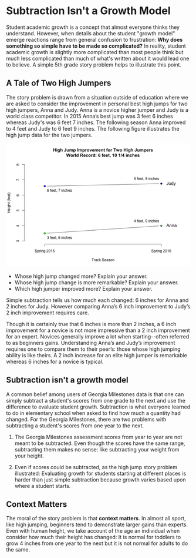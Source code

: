 # Subtraction Isn't a Growth Model

Student academic growth is a concept that almost everyone thinks they understand. However, when details about
the student "growth model" emerge reactions range from general confusion to frustration: __Why does
something so simple have to be made so complicated?__ In reality, student academic growth is
slightly more complicated than most people think but much less complicated than much of what's written about
it would lead one to believe. A simple 5th grade story problem helps to illustrate this point.

## A Tale of Two High Jumpers

The story problem is drawn from a situation outside of education where we are asked to consider the
improvement in personal best high jumps for two high jumpers, Anna and Judy. Anna is a novice higher jumper and
Judy is a world class competitor. In 2015 Anna’s best jump was 3 feet 6 inches whereas Judy's was 6 feet 7 inches. The following season Anna improved to 4 feet and Judy to 6 feet 9 inches. The following figure illustrates
the high jump data for the two jumpers.

![](https://raw.githubusercontent.com/Literasee/Georgia/master/Figures/high_jump_figure.png "Improvement for two high jumpers")

* Whose high jump changed more? Explain your answer.
* Whose high jump change is more remarkable? Explain your answer.
* Which high jumper improved more? Explain your answer.

Simple subtraction tells us how much each changed: 6 inches for Anna and 2 inches for Judy.
However comparing Anna’s 6 inch improvement to Judy’s 2 inch improvement requires care.

Though it is certainly true that 6 inches is more than 2 inches, a 6 inch improvement for a novice is not
more impressive than a 2 inch improvement for an expert. Novices generally improve a lot when
starting--often referred to as beginners gains. Understanding Anna’s and Judy’s improvement requires one to
compare them to their peer’s: those whose high jumping ability is like theirs. A 2 inch increase for an elite
high jumper is remarkable whereas 6 inches for a novice is typical.


## Subtraction isn't a growth model

A common belief among users of Georgia Milestones data is that one can simply subtract a student's scores from
one grade to the next and use the difference to evaluate student growth. Subtraction is what everyone learned to
do in elementary school when asked to find how much a quantity had changed. For the Georgia Milestones,
there are two problems with subtracting a student's scores from one year to the next.

1. The Georgia Milestones assessment scores from year to year are not meant to be subtracted. Even though
the scores have the same range, subtracting them makes no sense: like subtracting your weight from your height.

2. Even if scores could be subtracted, as the high jump story problem illustrated: Evaluating growth for
students starting at different places is harder than just simple subtraction because growth varies based
upon where a student starts.  


## Context Matters

The moral of the story problem is that __context matters__. In almost all sport, like high jumping, beginners
tend to demonstrate larger gains than experts. Even with human height, we take account of the age an individual when
consider how much their height has changed: It is normal for toddlers to grow 4 inches from one year to the next
but it is not normal for adults to do the same. 
